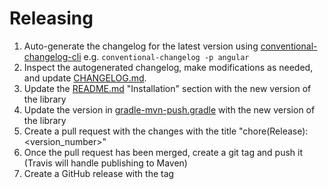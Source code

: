 Releasing
=========

1. Auto-generate the changelog for the latest version using [conventional-changelog-cli]
    e.g. `conventional-changelog -p angular`
2. Inspect the autogenerated changelog, make modifications as needed, and update [CHANGELOG.md].
3. Update the [README.md] "Installation" section with the new version of the library
4. Update the version in [gradle-mvn-push.gradle] with the new version of the library
5. Create a pull request with the changes with the title "chore(Release): <version_number>"
6. Once the pull request has been merged, create a git tag and push it (Travis will handle publishing to Maven)
7. Create a GitHub release with the tag

[conventional-changelog-cli]: https://github.com/conventional-changelog/conventional-changelog/tree/master/packages/conventional-changelog-cli
[gradle-mvn-push.gradle]: https://github.com/googlemaps/android-maps-utils/blob/master/gradle-mvn-push.gradle#L65
[CHANGELOG.md]: CHANGELOG.md
[README.md]: README.md
